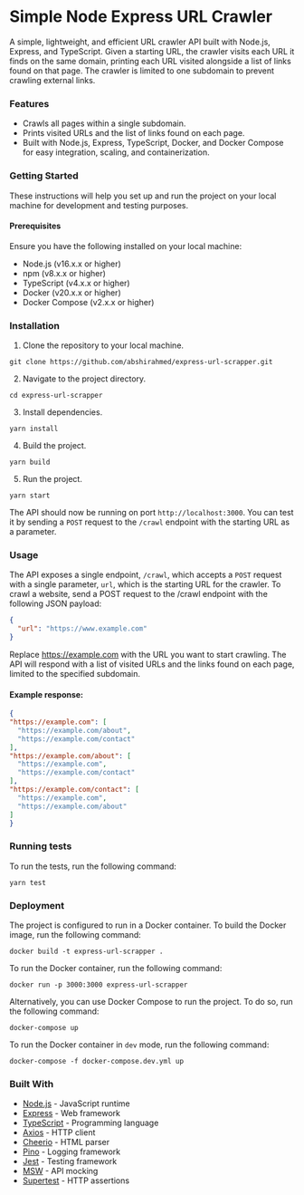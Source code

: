 # Simple Node Express URL Crawler

A simple, lightweight, and efficient URL crawler API built with Node.js, Express, and TypeScript. Given a starting URL,
the crawler visits each URL it finds on the same domain, printing each URL visited alongside a list of links found on
that page. The crawler is limited to one subdomain to prevent crawling external links.

### Features

- Crawls all pages within a single subdomain.
- Prints visited URLs and the list of links found on each page.
- Built with Node.js, Express, TypeScript, Docker, and Docker Compose for easy integration, scaling, and
  containerization.

### Getting Started

These instructions will help you set up and run the project on your local machine for development and testing purposes.

#### Prerequisites

Ensure you have the following installed on your local machine:

- Node.js (v16.x.x or higher)
- npm (v8.x.x or higher)
- TypeScript (v4.x.x or higher)
- Docker (v20.x.x or higher)
- Docker Compose (v2.x.x or higher)

### Installation

1. Clone the repository to your local machine.

```shell
git clone https://github.com/abshirahmed/express-url-scrapper.git
```

2. Navigate to the project directory.

```shell
cd express-url-scrapper
```

3. Install dependencies.

```shell
yarn install
```

4. Build the project.

```shell
yarn build
```

5. Run the project.

```shell
yarn start
```

The API should now be running on port `http://localhost:3000`. You can test it by sending a `POST` request to the `/crawl` endpoint with the starting URL as a parameter. 

### Usage

The API exposes a single endpoint, `/crawl`, which accepts a `POST` request with a single parameter, `url`, which is the starting URL for the crawler. To crawl a website, send a POST request to the /crawl endpoint with the following JSON payload:

```json
{
  "url": "https://www.example.com"
}
```
Replace https://example.com with the URL you want to start crawling. The API will respond with a list of visited URLs and the links found on each page, limited to the specified subdomain.

#### Example response:
  
  ```json
  {
  "https://example.com": [
    "https://example.com/about",
    "https://example.com/contact"
  ],
  "https://example.com/about": [
    "https://example.com",
    "https://example.com/contact"
  ],
  "https://example.com/contact": [
    "https://example.com",
    "https://example.com/about"
  ]
}
  ```

### Running tests

To run the tests, run the following command:

```shell
yarn test
```

### Deployment

The project is configured to run in a Docker container. To build the Docker image, run the following command:

```shell
docker build -t express-url-scrapper .
``` 

To run the Docker container, run the following command:

```shell
docker run -p 3000:3000 express-url-scrapper
```

Alternatively, you can use Docker Compose to run the project. To do so, run the following command:

```shell
docker-compose up
```

To run the Docker container in `dev` mode, run the following command:

```shell
docker-compose -f docker-compose.dev.yml up
```


### Built With

- [Node.js](https://nodejs.org/en/) - JavaScript runtime
- [Express](https://expressjs.com/) - Web framework
- [TypeScript](https://www.typescriptlang.org/) - Programming language
- [Axios](https://axios-http.com/) - HTTP client
- [Cheerio](https://cheerio.js.org/) - HTML parser
- [Pino](https://getpino.io/) - Logging framework
- [Jest](https://jestjs.io/) - Testing framework
- [MSW](https://mswjs.io/) - API mocking
- [Supertest](https://github.com/ladjs/supertest) - HTTP assertions
